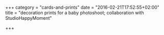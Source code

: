 +++
category = "cards-and-prints"
date = "2016-02-21T17:52:55+02:00"
title = "decoration prints for a baby photoshoot; collaboration with StudioHappyMoment"

+++
